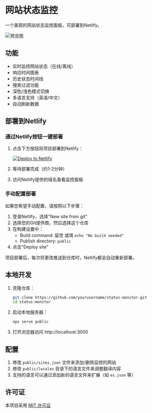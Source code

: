 # 网站状态监控

一个美观的网站状态监控面板，可部署到Netlify。

![预览图](https://via.placeholder.com/800x400?text=网站状态监控预览图)

## 功能

- 实时监控网站状态（在线/离线）
- 响应时间图表
- 历史状态时间线
- 搜索过滤功能
- 深色/浅色模式切换
- 多语言支持（英语/中文）
- 自动刷新数据

## 部署到Netlify

### 通过Netlify按钮一键部署

1. 点击下方按钮将项目部署到Netlify：

   [![Deploy to Netlify](https://www.netlify.com/img/deploy/button.svg)](https://app.netlify.com/start/deploy?repository=https://github.com/yCENzh/status-monitor)

2. 等待部署完成（约1-2分钟）
3. 访问Netlify提供的域名查看监控面板

### 手动配置部署

如果您希望手动配置，请按照以下步骤：

1. 登录Netlify，选择"New site from git"
2. 选择您的Git提供商，然后选择这个仓库
3. 在构建设置中：
   - Build command: 留空 或填 `echo "No build needed"`
   - Publish directory: `public`
4. 点击"Deploy site"

项目部署后，每次将更改推送到仓库时，Netlify都会自动重新部署。

## 本地开发

1. 克隆仓库：
   ```bash
   git clone https://github.com/yourusername/status-monitor.git
   cd status-monitor
   ```

2. 启动本地服务器：
   ```bash
   npx serve public
   ```

3. 打开浏览器访问 http://localhost:3000

## 配置

1. 修改 `public/sites.json` 文件来添加/删除监控的网站
2. 修改 `public/locales` 目录下的语言文件来调整翻译内容
3. 支持的语言可以通过添加新的语言文件来扩展（如 `es.json` 等）

## 许可证

本项目采用 [MIT 许可证](LICENSE)
